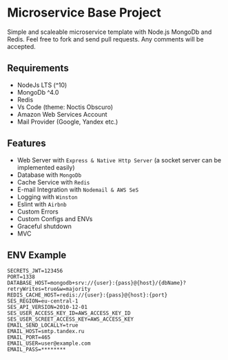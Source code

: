 # Microservice Base Project
Simple and scaleable microservice template with Node.js MongoDb and Redis. Feel free to fork and send pull requests. Any comments will be accepted.

## Requirements
- NodeJs LTS (^10)
- MongoDb ^4.0
- Redis
- Vs Code (theme: Noctis Obscuro)
- Amazon Web Services Account
- Mail Provider (Google, Yandex etc.)

## Features
- Web Server with `Express & Native Http Server` (a socket server can be implemented easily)
- Database with `MongoDb`
- Cache Service with `Redis`
- E-mail Integration with `Nodemail & AWS SeS`
- Logging with `Winston`
- Eslint with `Airbnb`
- Custom Errors
- Custom Configs and ENVs
- Graceful shutdown
- MVC

## ENV Example
```
SECRETS_JWT=123456
PORT=1338
DATABASE_HOST=mongodb+srv://{user}:{pass}@{host}/{dbName}?retryWrites=true&w=majority
REDIS_CACHE_HOST=redis://{user}:{pass}@{host}:{port}
SES_REGION=eu-central-1
SES_API_VERSION=2010-12-01
SES_USER_ACCESS_KEY_ID=AWS_ACCESS_KEY_ID
SES_USER_SCREET_ACCESS_KEY=AWS_ACCESS_KEY
EMAIL_SEND_LOCALLY=true
EMAIL_HOST=smtp.tandex.ru
EMAIL_PORT=465
EMAIL_USER=user@example.com
EMAIL_PASS=********
```
